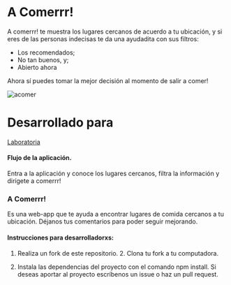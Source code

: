 # A Comerrr!

A comerrr! te muestra los lugares cercanos de acuerdo a tu ubicación, y si eres de las personas indecisas te da una ayudadita con sus filtros:

 - Los recomendados;
 - No tan  buenos, y;
 - Abierto ahora

Ahora sí puedes tomar la mejor decisión al momento de salir a comer!

![acomer](https://user-images.githubusercontent.com/39387979/49190059-669aba80-f336-11e8-8149-29f76cf407bb.png)


# Desarrollado para

[Laboratoria](http://www.laboratoria.la/)

#### Flujo de la aplicación.
Entra a la aplicación y conoce los lugares cercanos, filtra la información y dirígete a comerrr!

### A Comerrr!

Es una web-app que te ayuda a encontrar lugares de comida cercanos a tu ubicación. Déjanos tus comentarios para poder seguir mejorando.

#### Instrucciones para desarrolladorxs:

 1. Realiza un fork de este repositorio. 2.️ Clona tu fork a tu
    computadora.
    
 2. Instala las dependencias del proyecto con el comando npm install. Si deseas aportar al proyecto escríbenos un issue o haz un pull request.
